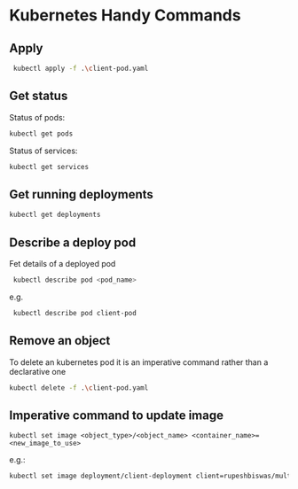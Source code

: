 # Kubernetes Handy Commands

## Apply

```bash
 kubectl apply -f .\client-pod.yaml
```

## Get status

Status of pods:

```bash
kubectl get pods
```

Status of services:

```bash
kubectl get services
```

## Get running deployments

```bash
kubectl get deployments
```

## Describe a deploy pod

Fet details of a deployed pod

```bash
 kubectl describe pod <pod_name>
```

e.g.

```bash
 kubectl describe pod client-pod
```

## Remove an object

To delete an kubernetes pod it is an imperative command rather than a declarative one

```bash
kubectl delete -f .\client-pod.yaml
```

## Imperative command to update image

```text
kubectl set image <object_type>/<object_name> <container_name>=<new_image_to_use>
```

e.g.:

```bash
kubectl set image deployment/client-deployment client=rupeshbiswas/multi-client:v5
```
